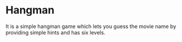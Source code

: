 # Hangman
It is a simple hangman game which lets you guess   the movie name by providing simple hints and has six levels.
